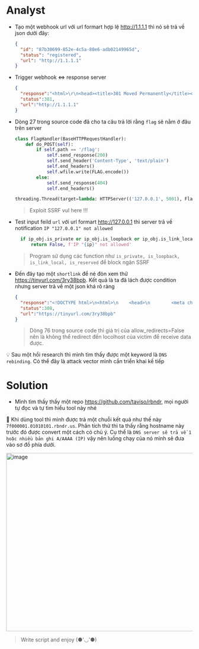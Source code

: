 # Analyst
- Tạo một webhook url với url formart hợp lệ http://1.1.1.1 thì nó sẽ trả về json dưới đây:
  
  ```json
  {
    "id": "87b30699-852e-4c5a-80e6-adb02149965d",
    "status": "registered",
    "url": "http://1.1.1.1"
  }
  ````
  
- Trigger webhook <=> response server
  
  ```json
  {
    "response":"<html>\r\n<head><title>301 Moved Permanently</title></head>\r\n<body>\r\n<center><h1>301 Moved Permanently</h1></center>\r\n<hr><center>cloudflare</center>\r\n</body>\r\n</html>\r\n",
    "status":301,
    "url":"http://1.1.1.1"
  }
  ````
  
- Dòng 27 trong source code đã cho ta câu trả lời rằng `flag` sẽ nằm ở đâu trên server
  
  ```python
  class FlagHandler(BaseHTTPRequestHandler):
      def do_POST(self):
          if self.path == '/flag':
              self.send_response(200)
              self.send_header('Content-Type', 'text/plain')
              self.end_headers()
              self.wfile.write(FLAG.encode())
          else:
              self.send_response(404)
              self.end_headers()
  
  threading.Thread(target=lambda: HTTPServer(('127.0.0.1', 5001), FlagHandler).serve_forever(), daemon=True).start()
  ````
  > Exploit SSRF vul here !!!

- Test input feild `url` với url formart http://127.0.0.1 thì server trả về notification `IP "127.0.0.1" not allowed`
  
  ```python
    if ip_obj.is_private or ip_obj.is_loopback or ip_obj.is_link_local or ip_obj.is_reserved:
        return False, f'IP "{ip}" not allowed'
  ```
  > Program sử dụng các function như `is_private, is_loopback, is_link_local, is_reserved` để block ngăn SSRF
  
- Đến đây tạo một `shortlink` để né đòn xem thử https://tinyurl.com/3ry38bpb. Kết quả là ta đã lách được condition nhưng server trả về một json khá rõ ràng

  ```json
  {
    "response":"<!DOCTYPE html>\n<html>\n    <head>\n        <meta charset=\"UTF-8\" />\n        <meta http-equiv=\"refresh\" content=\"0;url='http://127.0.0.1:5001/flag'\" />\n\n        <title>Redirecting to http://127.0.0.1:5001/flag</title>\n    </head>\n    <body>\n        Redirecting to <a href=\"http://127.0.0.1:5001/flag\">http://127.0.0.1:5001/flag</a>.\n    </body>\n</html>",
    "status":308,
    "url":"https://tinyurl.com/3ry38bpb"
  }
  ````
  > Dòng 76 trong source code thì giá trị của allow_redirects=False nên là không thể redirect đến locolhost của victim để receive data được.
  
💡 Sau một hồi research thì mình tìm thấy được một keyword là `DNS rebinding`. Có thể đây là attack vector mình cần triển khai kế tiếp
  
# Solution
- Mình tìm thấy thấy một repo https://github.com/taviso/rbndr, mọi người tự đọc và tự tìm hiểu tool này nhé
  
🔎 Khi dùng tool thì mình được trả một chuỗi kết quả như thế này `7f000001.01010101.rbndr.us`. Phân tích thử thì ta thấy rằng hostname này trước đó được convert một cách có chủ ý. Cụ thể là `DNS server sẽ trả về 1 hoặc nhiều bản ghi A/AAAA (IP)` vậy nên luồng chạy của nó mình sẽ đưa vào sơ đồ phía dưới.

<img width="896" height="481" alt="image" src="https://github.com/user-attachments/assets/90a345a2-e49a-47dd-ba76-f21a07f05ff6" /></br>
> Write script and enjoy (●'◡'●)


